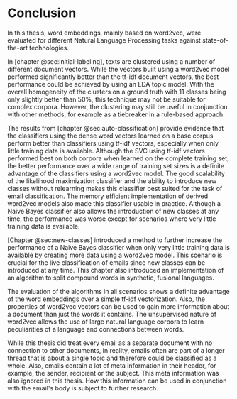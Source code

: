 # Conclusion

In this thesis, word embeddings, mainly based on word2vec, were evaluated for different Natural Language Processing tasks against state-of-the-art technologies.

In [chapter @sec:initial-labeling], texts are clustered using a number of different document vectors. While the vectors built using a word2vec model performed significantly better than the tf-idf document vectors, the best performance could be achieved by using an LDA topic model. With the overall homogeneity of the clusters on a ground truth with 11 classes being only slightly better than 50%, this technique may not be suitable for complex corpora.
However, the clustering may still be useful in conjunction with other methods, for example as a tiebreaker in a rule-based approach.

The results from [chapter @sec:auto-classification] provide evidence that the classifiers using the dense word vectors learned on a base corpus perform better than classifiers using tf-idf vectors, especially when only little training data is available. Although the SVC using tf-idf vectors performed best on both corpora when learned on the complete training set, the better performance over a wide range of training set sizes is a definite advantage of the classifiers using a word2vec model. The good scalability of the likelihood maximization classifier and the ability to introduce new classes without relearning makes this classifier best suited for the task of email classification. The memory efficient implementation of derived word2vec models also made this classifier usable in practice. Although a Naive Bayes classifier also allows the introduction of new classes at any time, the performance was worse except for scenarios where very little training data is available.

[Chapter @sec:new-classes] introduced a method to further increase the performance of a Naive Bayes classifier when only very little training data is available by creating more data using a word2vec model. This scenario is crucial for the live classification of emails since new classes can be introduced at any time. This chapter also introduced an implementation of an algorithm to split compound words in synthetic, fusional languages.

The evaluation of the algorithms in all scenarios shows a definite advantage of the word embeddings over a simple tf-idf vectorization. Also, the properties of word2vec vectors can be used to gain more information about a document than just the words it contains. The unsupervised nature of word2vec allows the use of large natural language corpora to learn peculiarities of a language and connections between words.

While this thesis did treat every email as a separate document with no connection to other documents, in reality, emails often are part of a longer thread that is about a single topic and therefore could be classified as a whole. Also, emails contain a lot of meta information in their header, for example, the sender, recipient or the subject. This meta information was also ignored in this thesis. How this information can be used in conjunction with the email's body is subject to further research.

